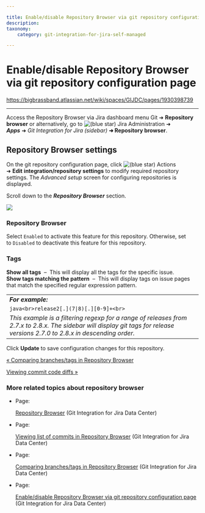 ```yaml
---

title: Enable/disable Repository Browser via git repository configuration page
description:
taxonomy:
    category: git-integration-for-jira-self-managed

---
```



# Enable/disable Repository Browser via git repository configuration page

<https://bigbrassband.atlassian.net/wiki/spaces/GIJDC/pages/1930398739>

* * *

Access the Repository Browser via Jira dashboard menu Git ➜ **Repository browser** or alternatively, go to ![(blue star)](/wiki/s/-1639011364/6452/8b4898d3c114827e64ec143b4fa79bb76a6cfa5b/_/images/icons/emoticons/star_blue.png) Jira Administration ➜ _**Apps**_ ➜ _Git Integration for Jira_ _(sidebar)_ **➜ Repository browser**.

## Repository Browser settings

On the git repository configuration page, click ![(blue star)](/wiki/s/-1639011364/6452/8b4898d3c114827e64ec143b4fa79bb76a6cfa5b/_/images/icons/emoticons/star_blue.png) Actions ➜ **Edit** **integration/repository settings** to modify required repository settings. The _Advanced setup_ screen for configuring repositories is displayed.

Scroll down to the _**Repository Browser**_ section.

![](https://bigbrassband.atlassian.net/wiki/download/thumbnails/1930398739/git-viewer-configuration.png?version=1&modificationDate=1630642903809&cacheVersion=1&api=v2&width=680&height=226)

### **Repository Browser**

Select `Enabled` to activate this feature for this repository. Otherwise, set to `Disabled` to deactivate this feature for this repository.

### **Tags**

**Show all tags**  –  This will display all the tags for the specific issue.  
**Show tags matching the pattern**  –  This will display tags on issue pages that match the specified regular expression pattern.

|     |
| --- |
| _**For example:**_ |
| ```java<br>release2[.](7\|8)[.][0-9]+<br>``` |
| _This example is a filtering regexp for a range of releases from 2.7.x to 2.8.x. The sidebar will display git tags for release versions 2.7.0 to 2.8.x in descending order._ |

Click **Update** to save configuration changes for this repository.

[« Comparing branches/tags in Repository Browser](/wiki/spaces/GIJDC/pages/1930398705)

[Viewing commit code diffs »](/wiki/spaces/GIJDC/pages/1930398768/Viewing+commit+code+diffs)

### More related topics about repository browser

*   Page:
    
    [Repository Browser](/wiki/spaces/GIJDC/pages/1930398598/Repository+Browser) (Git Integration for Jira Data Center)
    
*   Page:
    
    [Viewing list of commits in Repository Browser](/wiki/spaces/GIJDC/pages/1930398681/Viewing+list+of+commits+in+Repository+Browser) (Git Integration for Jira Data Center)
    
*   Page:
    
    [Comparing branches/tags in Repository Browser](/wiki/spaces/GIJDC/pages/1930398705) (Git Integration for Jira Data Center)
    
*   Page:
    
    [Enable/disable Repository Browser via git repository configuration page](/wiki/spaces/GIJDC/pages/1930398739) (Git Integration for Jira Data Center)